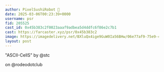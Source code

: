 ```yaml
---
author: PixelSushiRobot 💫
date: 2025-03-06T00:23:39+0000
username: psr
fid: 205525
cast_id: 0x45b383c2f0023aaaf9adbea5d4ddfc6f86e2c7b1
cast: https://farcaster.xyz/psr/0x45b383c2
image: https://imagedelivery.net/BXluQx4ige9GuW0Ia56BHw/06e77af9-75e9-42a9-26d9-86cc7ed35b00/original
layout: post
---
```


"ASCII-CellS"
by @stc

on @rodeodotclub

<img src='https://imagedelivery.net/BXluQx4ige9GuW0Ia56BHw/06e77af9-75e9-42a9-26d9-86cc7ed35b00/original' alt='' referrerpolicy='no-referrer'/>
